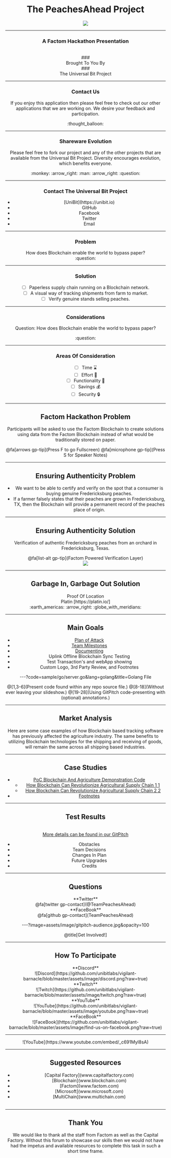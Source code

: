 # <center>  **The PeachesAhead Project**
<center>
<img src="https://image.ibb.co/dPnWL8/giphy.gif" style="background:none; border:none; box-shadow:none;">

---
### <center> A Factom Hackathon Presentation
<br>
### <center> Brought To You By
<br>
### <center> The Universal Bit Project

---
### <center> Contact Us
If you enjoy this application then please feel free to check out our other applications that we are working on. We desire your feedback and participation.
<br>
<center>
:thought_balloon:

---
### <center> Shareware Evolution
Please feel free to fork our project and any of the other projects that are available from the Universal Bit Project. Diversity encourages evolution, which benefits everyone.
<br>
<center>
:monkey: :arrow_right: :man: :arrow_right: :question:

---
### <center> Contact The Universal Bit Project
</div>
<div class="right">
    <ul>
        <li>[UniBit](https://unibit.io)</li>
        <li>GitHub</li>
        <li>Facebook</li>
        <li>Twitter</li>
        <li>Email</li>
    </ul>
</div>

---
### <center> Problem
<center> How does Blockchain enable the world to bypass paper?
<br>
<center>
:question:

---
### <center> Solution
- [ ] Paperless supply chain running on a Blockchain network.
- [ ] A visual way of tracking shipments from farm to market.
- [ ] Verify genuine stands selling peaches.

---
### <center> Considerations
Question: How does Blockchain enable the world to bypass paper?
<br>
<center>
:question:

---
### <center> Areas Of Consideration
- [ ] Time :hourglass:
- [ ] Effort :running:
- [ ] Functionality :wrench:
- [ ] Savings :moneybag:
- [ ] Security :lock:

---
## <center> Factom Hackathon Problem
Participants will be asked to use the Factom Blockchain to create solutions using data from the Factom Blockchain instead of what would be traditionally stored on paper.
<center>
@fa[arrows gp-tip](Press F to go Fullscreen)
@fa[microphone gp-tip](Press S for Speaker Notes)

---
## <center> Ensuring Authenticity Problem
- We want to be able to certify and verify on the spot that a consumer is buying genuine Fredericksburg peaches.
- If a farmer falsely states that their peaches are grown in Fredericksburg, TX, then the Blockchain will provide a permanent record of the peaches place of origin.

---
## <center> Ensuring Authenticity Solution
Verification of authentic Fredericksburg peaches from an orchard in Fredericksburg, Texas.
<center>
@fa[list-alt gp-tip](Factom Powered Verification Layer)
<center>
<img src="http://www.texaspeaches.com/images/heading03.jpg" style="background:none; border:none; box-shadow:none;">

---
## <center> Garbage In, Garbage Out Solution
<center> Proof Of Location
<center> Platin [https://platin.io/]
<br>
<center>
 :earth_americas: :arrow_right: :globe_with_meridians:

---
## <center> Main Goals
- [Plan of Attack](https://hackernoon.com/building-your-own-bitcoin-satellite-node-6061d3c93e7)
- [Team Milestones](https://medium.com/@notgrubles/building-your-own-bitcoin-satellite-node-part-2-software-installation-a94a0b85d089)
- [Documenting](https://hackernoon.com/building-your-own-bitcoin-satellite-node-part-3-dish-alignment-1306b4c21326)
- Uplink Offline Blockchain Sync Testing
- Test Transaction's and webApp showing
- Custom Logo, 3rd Party Review, and Footnotes

---?code=sample/go/server.go&lang=golang&title=Golang File

@[1,3-6](Present code found within any repo source file.)
@[8-18](Without ever leaving your slideshow.)
@[19-28](Using GitPitch code-presenting with (optional) annotations.)

---
## <center> Market Analysis
Here are some case examples of how Blockchain based tracking software has previously affected the agriculture industry. The same benefits to utilizing Blockchain technologies for the shipping and receiving of goods, will remain the same across all shipping based industries.

---
## <center> Case Studies
- [PoC Blockchain And Agriculture Demonstration Code](https://github.com/AravindNico/blockchain_agri_usecase)
  + [How Blockchain Can Revolutionize Agricultural Supply Chain 1 1](http://radiostud.io/blockchain-can-revolutionize-agricultural-supply-chain-part-1)
  + [How Blockchain Can Revolutionize Agricultural Supply Chain 2 2](http://radiostud.io/blockchain-can-revolutionize-agricultural-supply-chain-part-2)
- [Footnotes](https://github.com/gitpitch/gitpitch/wiki/Footnote-Setting)

---
## <center> Test Results
<div class="left">
    <i class="fa fa-user-secret fa-5x" aria-hidden="true"> </i><br>
    <a href="https://gitpitch.com/pro-features" class="pro-link">
    More details can be found in our GitPitch</a>
</div>
<div class="right">
    <ul>
        <li>Obstacles</li>
        <li>Team Decisions</li>
        <li>Changes In Plan</li>
        <li>Future Upgrades</li>
        <li>Credits</li>
    </ul>
</div>

---
## <center> Questions
<center>
**Twitter**
<br>
@fa[twitter gp-contact](@TeamPeachesAhead)
<br>
**FaceBook**
<br>
@fa[github gp-contact](TeamPeachesAhead)

---?image=assets/image/gitpitch-audience.jpg&opacity=100
<center> @title[Get Involved!]

---
## <center> How To Participate
<center>
**Discord**
<br>
![Discord](https://github.com/unibitlabs/vigilant-barnacle/blob/master/assets/image/discord.png?raw=true)
<br>
**Twitch**
<br>
![Twitch](https://github.com/unibitlabs/vigilant-barnacle/blob/master/assets/image/twitch.png?raw=true)
<br>
**YouTube**
<br>
![YouTube](https://github.com/unibitlabs/vigilant-barnacle/blob/master/assets/image/youtube.png?raw=true)
<br>
**FaceBook**
<br>
![FaceBook](https://github.com/unibitlabs/vigilant-barnacle/blob/master/assets/image/find-us-on-facebook.png?raw=true)

---
<center> ![YouTube](https://www.youtube.com/embed/_c691Myl8sA)

---
## <center> Suggested Resources
<ul>
    <li>[Capital Factory](www.capitalfactory.com)</li>
    <li>[Blockchain](www.blockchain.com)</li>
    <li>[Factom](www.factom.com)</li>
    <li>[Microsoft](www.microsoft.com)</li>
    <li>[MultiChain](www.multichain.com)</li>
    <br>
</ul>

---
## <center> Thank You
<center>
We would like to thank all the staff from Factom as well as the Capital Factory. Without this forum to showcase our skills then we would not have had the impetus and available resources to complete this task in such a short time frame.
<br>
